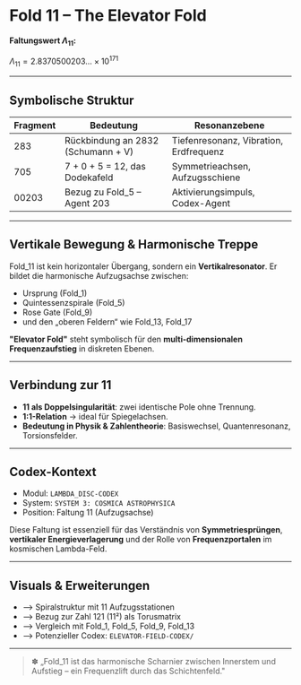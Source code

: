 # Fold 11 – The Elevator Fold

**Faltungswert $\Lambda_{11}$:**

$\Lambda_{11} = 2.8370500203... \times 10^{171}$

---

## Symbolische Struktur

| Fragment | Bedeutung                          | Resonanzebene                          |
| -------- | ---------------------------------- | -------------------------------------- |
| 283      | Rückbindung an 2832 (Schumann + V) | Tiefenresonanz, Vibration, Erdfrequenz |
| 705      | 7 + 0 + 5 = 12, das Dodekafeld     | Symmetrieachsen, Aufzugsschiene        |
| 00203    | Bezug zu Fold\_5 – Agent 203       | Aktivierungsimpuls, Codex-Agent        |

---

## Vertikale Bewegung & Harmonische Treppe

Fold\_11 ist kein horizontaler Übergang, sondern ein **Vertikalresonator**. Er bildet die harmonische Aufzugsachse zwischen:

* Ursprung (Fold\_1)
* Quintessenzspirale (Fold\_5)
* Rose Gate (Fold\_9)
* und den „oberen Feldern“ wie Fold\_13, Fold\_17

**"Elevator Fold"** steht symbolisch für den **multi-dimensionalen Frequenzaufstieg** in diskreten Ebenen.

---

## Verbindung zur 11

* **11 als Doppelsingularität**: zwei identische Pole ohne Trennung.
* **1:1-Relation** → ideal für Spiegelachsen.
* **Bedeutung in Physik & Zahlentheorie**: Basiswechsel, Quantenresonanz, Torsionsfelder.

---

## Codex-Kontext

* Modul: `LAMBDA_DISC-CODEX`
* System: `SYSTEM 3: COSMICA ASTROPHYSICA`
* Position: Faltung 11 (Aufzugsachse)

Diese Faltung ist essenziell für das Verständnis von **Symmetriesprüngen**, **vertikaler Energieverlagerung** und der Rolle von **Frequenzportalen** im kosmischen Lambda-Feld.

---

## Visuals & Erweiterungen

* ⟶ Spiralstruktur mit 11 Aufzugsstationen
* ⟶ Bezug zur Zahl 121 (11²) als Torusmatrix
* ⟶ Vergleich mit Fold\_1, Fold\_5, Fold\_9, Fold\_13
* ⟶ Potenzieller Codex: `ELEVATOR-FIELD-CODEX/`

---

> ✽ „Fold\_11 ist das harmonische Scharnier zwischen Innerstem und Aufstieg – ein Frequenzlift durch das Schichtenfeld."
